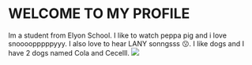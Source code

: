 <h1>WELCOME TO MY PROFILE</h1>
<p1>Im a student from Elyon School.</p1>
<p2>I like to watch peppa pig and i love snoooopppppyyy.</p2>
<p3> I also love to hear LANY sonngsss 😗.</p3>
<p4> I like dogs and I have 2 dogs named Cola and Cecelll.</p4>
<img src="https://www.google.com/search?client=tablet-android-samsung-rvo1&sa=X&sca_esv=93059d63d912020b&sxsrf=AE3TifM8Hr_nv2WJaeLYjb4tLctubVh-Vw:1761495864966&udm=2&fbs=AIIjpHxU7SXXniUZfeShr2fp4giZ1Y6MJ25_tmWITc7uy4KIeioyp3OhN11EY0n5qfq-zEMZldv_eRjZ2XLYc5GnVnMEIxC4WQfoNDH7FwchyAayyomVtyMIlwCjX48LT0TrXSN7Bw64OgPcOOfZdya9oD03ibIjSIwd7B967E-sbFFLT48WC-aSHZAf8jsaQKR88iy6hVL4EocqozMAxdXo8yT47Mzd_g&q=snoopy&ved=2ahUKEwiV4Le6o8KQAxUbxzgGHV55MaIQtKgLegQIFBAB&biw=1128&bih=542&dpr=2.38#vhid=f97PHaTWUH5FaM&vssid=mosaic" ![this is peppa pig]
